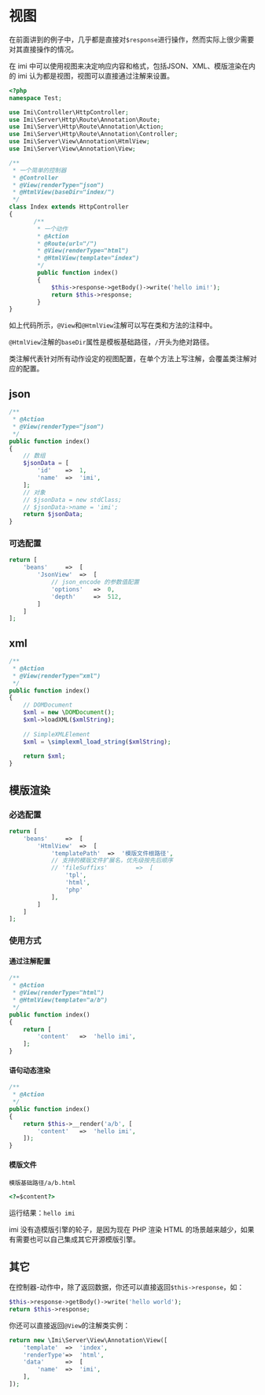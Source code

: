 # 视图

在前面讲到的例子中，几乎都是直接对`$response`进行操作，然而实际上很少需要对其直接操作的情况。

在 imi 中可以使用视图来决定响应内容和格式，包括JSON、XML、模版渲染在内的 imi 认为都是视图，视图可以直接通过注解来设置。

```php
<?php
namespace Test;

use Imi\Controller\HttpController;
use Imi\Server\Http\Route\Annotation\Route;
use Imi\Server\Http\Route\Annotation\Action;
use Imi\Server\Http\Route\Annotation\Controller;
use Imi\Server\View\Annotation\HtmlView;
use Imi\Server\View\Annotation\View;

/**
 * 一个简单的控制器
 * @Controller
 * @View(renderType="json")
 * @HtmlView(baseDir="index/")
 */
class Index extends HttpController
{
       /**
        * 一个动作
        * @Action
        * @Route(url="/")
        * @View(renderType="html")
        * @HtmlView(template="index")
        */
        public function index()
        {
            $this->response->getBody()->write('hello imi!');
			return $this->response;
        }
}
```

如上代码所示，`@View`和`@HtmlView`注解可以写在类和方法的注释中。

`@HtmlView`注解的`baseDir`属性是模板基础路径，`/`开头为绝对路径。

类注解代表针对所有动作设定的视图配置，在单个方法上写注解，会覆盖类注解对应的配置。

## json

```php
/**
 * @Action
 * @View(renderType="json")
 */
public function index()
{
	// 数组
	$jsonData = [
		'id'	=>	1,
		'name'	=>	'imi',
	];
	// 对象
	// $jsonData = new stdClass;
	// $jsonData->name = 'imi';
	return $jsonData;
}
```

### 可选配置

```php
return [
	'beans'		=>	[
		'JsonView'	=>	[
			// json_encode 的参数值配置
			'options'	=>	0,
			'depth'		=>	512,
		]
	]
];
```

## xml

```php
/**
 * @Action
 * @View(renderType="xml")
 */
public function index()
{
	// DOMDocument
	$xml = new \DOMDocument();
	$xml->loadXML($xmlString);
	
	// SimpleXMLElement
	$xml = \simplexml_load_string($xmlString);
	
	return $xml;
}
```

## 模版渲染

### 必选配置

```php
return [
	'beans'		=>	[
		'HtmlView'	=>	[
			'templatePath'	=>	'模版文件根路径',
			// 支持的模版文件扩展名，优先级按先后顺序
			// 'fileSuffixs'		=>	[
				'tpl',
				'html',
				'php'
			],
		]
	]
];
```

### 使用方式

#### 通过注解配置

```php
/**
 * @Action
 * @View(renderType="html")
 * @HtmlView(template="a/b")
 */
public function index()
{
	return [
		'content'	=>	'hello imi',
	];
}
```

#### 语句动态渲染

```php
/**
 * @Action
 */
public function index()
{
	return $this->__render('a/b', [
		'content'	=>	'hello imi',
	]);
}
```

#### 模版文件

`模版基础路径/a/b.html`

```html
<?=$content?>
```

运行结果：`hello imi`

imi 没有造模版引擎的轮子，是因为现在 PHP 渲染 HTML 的场景越来越少，如果有需要也可以自己集成其它开源模版引擎。

## 其它

在控制器-动作中，除了返回数据，你还可以直接返回`$this->response`，如：
```php
$this->response->getBody()->write('hello world');
return $this->response;
```

你还可以直接返回`@View`的注解类实例：
```php
return new \Imi\Server\View\Annotation\View([
	'template'	=>	'index',
	'renderType'=>	'html',
	'data'		=>	[
		'name'	=>	'imi',
	],
]);
```
